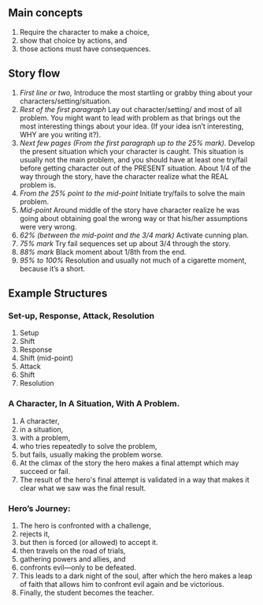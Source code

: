 ## Main concepts
1. Require the character to make a choice,
2. show that choice by actions, and
3. those actions must have consequences.

## Story flow
1. *First line or two,* Introduce the most startling or grabby thing about your characters/setting/situation.
2. *Rest of the first paragraph* Lay out character/setting/ and most of all problem.  You might want to lead with problem as that brings out the most interesting things about your idea.  (If your idea isn’t interesting, WHY are you writing it?).
3. *Next few pages (From the first paragraph up to the 25% mark).* Develop the present situation which your character is caught.  This situation is usually not the main problem, and you should have at least one try/fail before getting character out of the PRESENT situation.  About 1/4 of the way through the story, have the character realize what the REAL problem is.
4. *From the 25% point to the mid-point* Initiate try/fails to solve the main problem.
5. *Mid-point* Around middle of the story have character realize he was going about obtaining goal the wrong way or that his/her assumptions were very wrong.
6. *62% (between the mid-point and the 3/4 mark)* Activate cunning plan.
7. *75% mark* Try fail sequences set up about 3/4 through the story.
8. *88% mark* Black moment about 1/8th from the end.
9. *95% to 100%* Resolution and usually not much of a cigarette moment, because it’s a short.

## Example Structures

### Set-up, Response, Attack, Resolution
1. Setup
2. Shift
3. Response
4. Shift (mid-point)
5. Attack
6. Shift
7. Resolution

### A Character, In A Situation, With A Problem.
1. A character,
2. in a situation,
3. with a problem,
4. who tries repeatedly to solve the problem,
5. but fails, usually making the problem worse.
6. At the climax of the story the hero makes a final attempt which may succeed or fail.
7. The result of the hero's final attempt is validated in a way that makes it clear what we saw was the final result.

### Hero’s Journey:
1. The hero is confronted with a challenge,
2. rejects it,
3. but then is forced (or allowed) to accept it.
4. then travels on the road of trials,
5. gathering powers and allies, and
6. confronts evil—only to be defeated.
7. This leads to a dark night of the soul, after which the hero makes a leap of faith that allows him to confront evil again and be victorious.
8. Finally, the student becomes the teacher.
